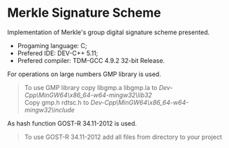 # Merkle Signature Scheme
Implementation of Merkle's group digital signature scheme presented.

* Progaming language: C; 
* Prefered IDE: DEV-C++ 5.11; 
* Prefered compiler: TDM-GCC 4.9.2 32-bit Release.

For operations on large numbers GMP library is used. <br/>
> To use GMP library copy libgmp.a libgmp.la to *Dev-Cpp\MinGW64\x86_64-w64-mingw32\lib32*<br/>
> Copy gmp.h rdtsc.h to *Dev-Cpp\MinGW64\x86_64-w64-mingw32\include*

As hash function GOST-R 34.11-2012 is used.
> To use GOST-R 34.11-2012 add all files from directory to your project

